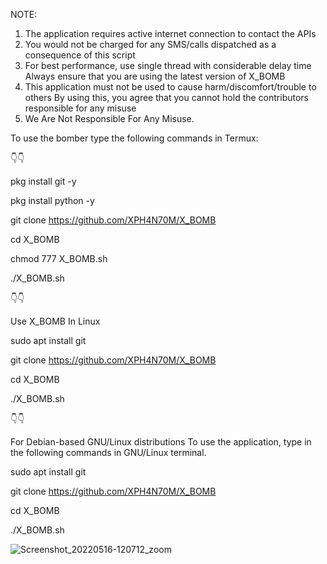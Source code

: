 NOTE:
1) The application requires active internet connection to contact the APIs
2) You would not be charged for any SMS/calls dispatched as a consequence of this script
3) For best performance, use single thread with considerable delay time
Always ensure that you are using the latest version of X_BOMB
4) This application must not be used to cause harm/discomfort/trouble to others
By using this, you agree that you cannot hold the contributors responsible for any misuse
5) We Are Not Responsible For Any Misuse.

To use the bomber type the following commands in Termux:

👇👇

pkg install git -y 

pkg install python -y 

git clone https://github.com/XPH4N70M/X_BOMB

cd X_BOMB

chmod 777 X_BOMB.sh

./X_BOMB.sh

👇👇

Use X_BOMB In Linux

sudo apt install git

git clone https://github.com/XPH4N70M/X_BOMB

cd X_BOMB

./X_BOMB.sh

👇👇

For Debian-based GNU/Linux distributions
To use the application, type in the following commands in GNU/Linux terminal.

sudo apt install git

git clone https://github.com/XPH4N70M/X_BOMB

cd X_BOMB

./X_BOMB.sh





![Screenshot_20220516-120712_zoom](https://user-images.githubusercontent.com/70594016/168591774-d8344132-1de4-4af9-b241-bca64d7fc076.png)



